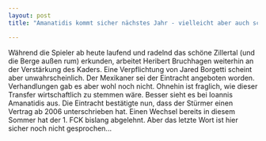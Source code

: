 ```yaml
---
layout: post
title: "Amanatidis kommt sicher nächstes Jahr - vielleicht aber auch schon jetzt"

---
```


Während die Spieler ab heute laufend und radelnd das schöne Zillertal (und die Berge außen rum) erkunden, arbeitet Heribert Bruchhagen weiterhin an der Verstärkung des Kaders. Eine Verpflichtung von Jared Borgetti scheint aber unwahrscheinlich. Der Mexikaner sei der Eintracht angeboten worden. Verhandlungen gab es aber wohl noch nicht. Ohnehin ist fraglich, wie dieser Transfer wirtschaftlich zu stemmen wäre. Besser sieht es bei Ioannis Amanatidis aus. Die Eintracht bestätigte nun, dass der Stürmer einen Vertrag ab 2006 unterschrieben hat. Einen Wechsel bereits in diesem Sommer hat der 1. FCK bislang abgelehnt. Aber das letzte Wort ist hier sicher noch nicht gesprochen...


